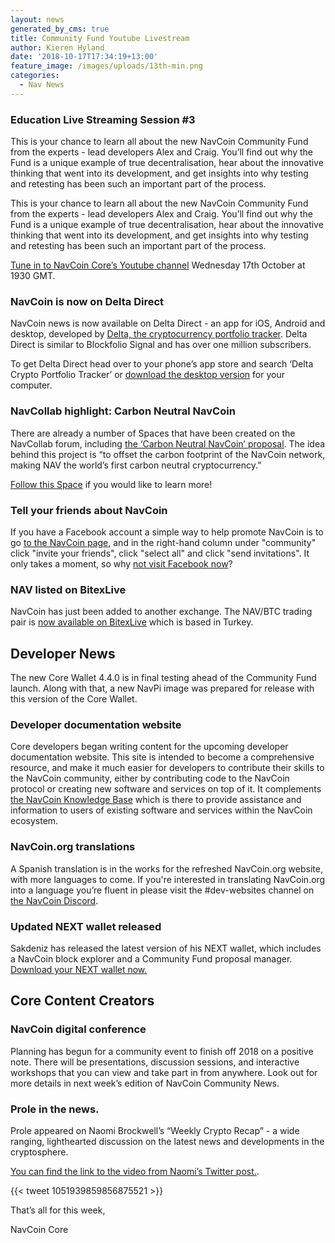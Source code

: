 ```yaml
---
layout: news
generated_by_cms: true
title: Community Fund Youtube Livestream
author: Kieren Hyland
date: '2018-10-17T17:34:19+13:00'
feature_image: /images/uploads/13th-min.png
categories:
  - Nav News
---
```

### Education Live Streaming Session #3

This is your chance to learn all about the new NavCoin Community Fund from the experts - lead developers Alex and Craig. You’ll find out why the Fund is a unique example of true decentralisation, hear about the innovative thinking that went into its development, and get insights into why testing and retesting has been such an important part of the process.

This is your chance to learn all about the new NavCoin Community Fund from the experts - lead developers Alex and Craig. You’ll find out why the Fund is a unique example of true decentralisation, hear about the innovative thinking that went into its development, and get insights into why testing and retesting has been such an important part of the process.

[Tune in to NavCoin Core’s Youtube channel](https://www.youtube.com/NavCoinCore/live) Wednesday 17th October at 1930 GMT.

### NavCoin is now on Delta Direct

NavCoin news is now available on Delta Direct - an app for iOS, Android and desktop, developed by [Delta, the cryptocurrency portfolio tracker](https://delta.app/). Delta Direct is similar to Blockfolio Signal and has over one million subscribers. 

To get Delta Direct head over to your phone’s app store and search ‘Delta Crypto Portfolio Tracker’ or [download the desktop version](https://delta.app/download) for your computer.

### NavCollab highlight: Carbon Neutral NavCoin

There are already a number of Spaces that have been created on the NavCollab forum, including [the ‘Carbon Neutral NavCoin’ proposal](https://collab.navcoin.org/s/carbon-neutral-navcoin/). The idea behind this project is “to offset the carbon footprint of the NavCoin network, making NAV the world’s first carbon neutral cryptocurrency.”

[Follow this Space](https://collab.navcoin.org/s/carbon-neutral-navcoin/) if you would like to learn more!

### Tell your friends about NavCoin

If you have a Facebook account a simple way to help promote NavCoin is to go [to the NavCoin page](https://www.facebook.com/NavCoin/), and in the right-hand column under "community" click "invite your friends", click "select all" and click "send invitations". It only takes a moment, so why [not visit Facebook now](https://www.facebook.com/NavCoin/)?

### NAV listed on BitexLive

NavCoin has just been added to another exchange. The NAV/BTC trading pair is [now available on BitexLive](https://bitexlive.com/) which is based in Turkey.

## Developer News

The new Core Wallet 4.4.0 is in final testing ahead of the Community Fund launch. Along with that, a new NavPi image was prepared for release with this version of the Core Wallet. 

### Developer documentation website

Core developers began writing content for the upcoming developer documentation website. This site is intended to become a comprehensive resource, and make it much easier for developers to contribute their skills to the NavCoin community, either by contributing code to the NavCoin protocol or creating new software and services on top of it. It complements [the NavCoin Knowledge Base](https://info.navcoin.org/) which is there to provide assistance and information to users of existing software and services within the NavCoin ecosystem.

### NavCoin.org translations

A Spanish translation is in the works for the refreshed NavCoin.org website, with more languages to come. If you're interested in translating NavCoin.org into a language you’re fluent in please visit the #dev-websites channel on [the NavCoin Discord](https://discord.gg/M9naZTk).

### Updated NEXT wallet released

Sakdeniz has released the latest version of his NEXT wallet, which includes a NavCoin block explorer and a Community Fund proposal manager. [Download your NEXT wallet now.](http://next.navcommunity.net/)

## Core Content Creators

### NavCoin digital conference

Planning has begun for a community event to finish off 2018 on a positive note. There will be presentations, discussion sessions, and interactive workshops that you can view and take part in from anywhere. Look out for more details in next week’s edition of NavCoin Community News.

### Prole in the news.

Prole appeared on Naomi Brockwell’s “Weekly Crypto Recap” - a wide ranging, lighthearted discussion on the latest news and developments in the cryptosphere.

[You can find the link to the video from Naomi’s Twitter post.](https://twitter.com/naomibrockwell/status/1051939859856875521).

{{< tweet 1051939859856875521 >}}

That’s all for this week,

NavCoin Core
